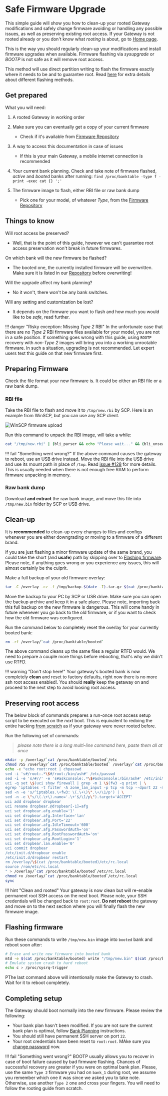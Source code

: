 # Safe Firmware Upgrade

This simple guide will show you how to clean-up your rooted Gateway modifications and safely change firmware avoiding or handling any possible issues, as well as preserving existing root access. If your Gateway is not rooted already or you don't know what *rooting* is about, go to [Home page](../).

This is the way you should regularly clean-up your modifications and install firmware upgrades when available. Firmware flashing via *sysupgrade* or *BOOTP* is not safe as it will remove root access.

This method will use direct partition writing to flash the firmware exactly where it needs to be and to guarantee root. Read [here](../Resources/#different-methods-of-flashing-firmwares) for extra details about different flashing methods.

## Get prepared

What you will need:

1. A rooted Gateway in working order

2. Make sure you can eventually get a copy of your current firmware
    - Check if it's available from [Firmware Repository](../Repository/)

3. A way to access this documentation in case of issues
    - If this is your main Gateway, a mobile internet connection is recommended

4. Your current bank planning. Check and take note of firmware flashed, *active* and *booted* banks after running:
`find /proc/banktable -type f -print -exec cat {} ';'`

5. The firmware image to flash, either RBI file or raw bank dump
    - Pick one for your model, of whatever *Type*, from the [Firmware Repository](../Repository/)

## Things to know

Will root access be preserved?
  - Well, that is the point of this guide, however we can't guarantee root access preservation won't break in future firmwares.

On which bank will the new firmware be flashed?
  - The booted one, the currently installed firmware will be overwritten. Make sure it is listed in our [Repository](../Repository/) before overwriting!

Will the upgrade affect my bank planning?
  - No it won't, there won't be any bank switches.

Will any setting and customization be lost?
  - It depends on the firmware you want to flash and how much you would like to be *safe*, read further.

!!! danger "Risky exception: Missing *Type 2* RBI"
    In the unfortunate case that there are no *Type 2* RBI firmware files available for your model, you are not in a safe position. If something goes wrong with this guide, using `BOOTP` recovery with *non-Type  2* images will bring you into a working unrootable firmware. In such a situation, upgrading is not recommended. Let expert users test this guide on that new firmware first.

## Preparing Firmware

Check the file format your new firmware is. It could be either an RBI file or a raw bank dump.

### RBI file

Take the RBI file to flash and move it to `/tmp/new.rbi` by SCP. Here is an example from WinSCP, but you can use any SCP client.

![WinSCP firmware upload](../images/winscp_upload.png)

Run this command to unpack the RBI image, will take a while:

```bash
cat "/tmp/new.rbi" | (bli_parser && echo "Please wait..." && (bli_unseal | dd bs=4 skip=1 seek=1 of="/tmp/new.bin"))
```

!!! fail "Something went wrong?"
    If the above command causes the gateway to reboot, use an USB drive instead. Move the RBI file into the USB drive and use its mount path in place of `/tmp`. Read [issue #128](https://github.com/hack-technicolor/hack-technicolor/issues/128) for more details. This is usually needed when there is not enough free RAM to perform firmware unpacking in memory.

### Raw bank dump

Download **and extract** the raw bank image, and move this file into `/tmp/new.bin` folder by SCP or USB drive.

## Clean-up

It is **recommended** to clean-up every changes to files and configs whenever you are either downgrading or moving to a firmware of a different brand.

If you are just flashing a minor firmware update of the same brand, you could take the short (and **usafe**) path by skipping over to [Flashing firmware](#flashing-firmware). Please note, if anything goes wrong or you experience any issues, this will almost certainly be the culprit.

Make a full backup of your old firmware overlay:

```bash
tar -C /overlay -cz -f /tmp/backup-$(date -I).tar.gz $(cat /proc/banktable/booted)
```

Move the backup to your PC by SCP or USB drive. Make sure you can open the backup archive and keep it in a safe place.
Please note, importing back this full backup on the new firmware is dangerous. This will come handy in future whenever you go back to the old firmware, or if you want to check how the old firmware was configured.

Run the command below to completely reset the overlay for your currently booted bank:

```bash
rm -rf /overlay/`cat /proc/banktable/booted`
```

The above command cleans up the same files a regular RTFD would. We need to prepare a couple more things before rebooting, that's why we didn't use RTFD.

!!! warning "Don't stop here!"
    Your gateway's booted bank is now completely **clean** and reset to factory defaults, right now there is no more ssh root access enabled!. You should **really** keep the getaway on and proceed to the next step to avoid loosing root access.

## Preserving root access

The below block of commands prepares a run-once root access setup script to be executed on the *next* boot. This is equivalent to redoing the entire hacking [from scratch](../) as if your gateway were never rooted before.

Run the following set of commands:

> *please note there is a long multi-line command here, paste them all at once*

```bash
mkdir -p /overlay/`cat /proc/banktable/booted`/etc
chmod 755 /overlay/`cat /proc/banktable/booted` /overlay/`cat /proc/banktable/booted`/etc
echo -e "echo root:root | chpasswd
sed -i 's#/root:.*\$#/root:/bin/ash#' /etc/passwd
sed -i -e 's/#//' -e 's#askconsole:.*\$#askconsole:/bin/ash#' /etc/inittab
uci -q set \$(uci show firewall | grep -m 1 \$(fw3 -q print | \
egrep 'iptables -t filter -A zone_lan_input -p tcp -m tcp --dport 22 -m comment --comment \"!fw3: .+\" -j DROP' | \
sed -n -e 's/^iptables.\+fw3: \(.\+\)\".\+/\1/p') | \
sed -n -e \"s/\(.\+\).name='.\+'$/\1/p\").target='ACCEPT'
uci add dropbear dropbear
uci rename dropbear.@dropbear[-1]=afg
uci set dropbear.afg.enable='1'
uci set dropbear.afg.Interface='lan'
uci set dropbear.afg.Port='22'
uci set dropbear.afg.IdleTimeout='600'
uci set dropbear.afg.PasswordAuth='on'
uci set dropbear.afg.RootPasswordAuth='on'
uci set dropbear.afg.RootLogin='1'
uci set dropbear.lan.enable='0'
uci commit dropbear
/etc/init.d/dropbear enable
/etc/init.d/dropbear restart
rm /overlay/\$(cat /proc/banktable/booted)/etc/rc.local
source /rom/etc/rc.local
" > /overlay/`cat /proc/banktable/booted`/etc/rc.local
chmod +x /overlay/`cat /proc/banktable/booted`/etc/rc.local
sync

```

!!! hint "Clean and rooted"
    Your gateway is now clean but will re-enable permanent root SSH access on the next boot. Please note, your SSH credentials will be changed back to `root:root`. **Do not reboot** the gateway and move on to the next section where you will finally flash the new firmware image.

## Flashing firmware

Run these commands to write `/tmp/new.bin` image into `booted` bank and reboot soon after:

```bash
# Erase and write new firmware into booted bank
mtd -e $(cat /proc/banktable/booted) write "/tmp/new.bin" $(cat /proc/banktable/booted)
# Emulate system crash to hard reboot
echo c > /proc/sysrq-trigger

```

PThe last command above will intentionally make the Gateway to crash. Wait for it to reboot completely.

## Completing setup

The Gateway should boot normally into the new firmware. Please review the following:

- Your bank plan hasn't been modified. If you are not sure the current bank plan is optimal, follow [Bank Planning](../Hacking/PostRoot/#bank-planning) instructions.
- You should still have permanent SSH server on port `22`.
- Your root credentials have been reset to `root:root`. MAke sure you [change password](../Hacking/PostRoot/#change-the-root-password) now.

!!! fail "Something went wrong?"
    BOOTP usually allows you to recover in case of boot failure caused by bad firmware flashing. Chances of successful recovery are greater if you were on optimal bank plan. Please, use the same `Type 2` firmware you had on `bank_1` during root, we assume you remember which one it was since we asked you to take note. Otherwise, use another `Type 2` one and cross your fingers. You will need to follow the rooting guide from scratch.
